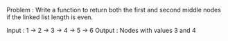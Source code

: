 Problem : Write a function to return both the first and second middle nodes if the linked list length is even.

Input   : 1 → 2 → 3 → 4 → 5 → 6
Output  : Nodes with values 3 and 4